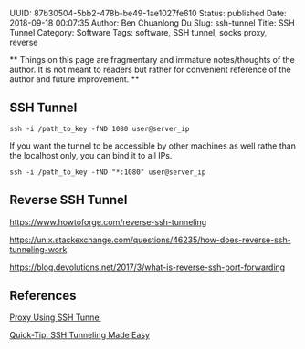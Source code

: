 UUID: 87b30504-5bb2-478b-be49-1ae1027fe610
Status: published
Date: 2018-09-18 00:07:35
Author: Ben Chuanlong Du
Slug: ssh-tunnel
Title: SSH Tunnel
Category: Software
Tags: software, SSH tunnel, socks proxy, reverse

**
Things on this page are
fragmentary and immature notes/thoughts of the author.
It is not meant to readers
but rather for convenient reference of the author and future improvement.
**
## SSH Tunnel

```
ssh -i /path_to_key -fND 1080 user@server_ip
```
If you want the tunnel to be accessible by other machines as well
rathe than the localhost only, 
you can bind it to all IPs.
```
ssh -i /path_to_key -fND "*:1080" user@server_ip
```

## Reverse SSH Tunnel

https://www.howtoforge.com/reverse-ssh-tunneling

https://unix.stackexchange.com/questions/46235/how-does-reverse-ssh-tunneling-work

https://blog.devolutions.net/2017/3/what-is-reverse-ssh-port-forwarding

## References

[Proxy Using SSH Tunnel](https://www.systutorials.com/944/proxy-using-ssh-tunnel/)

[Quick-Tip: SSH Tunneling Made Easy](http://www.revsys.com/writings/quicktips/ssh-tunnel.html)
